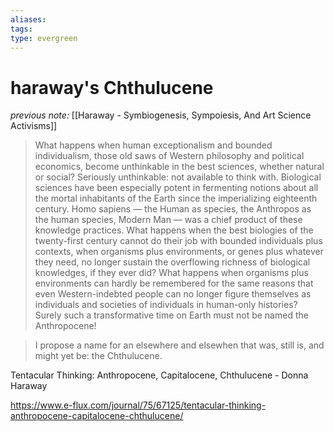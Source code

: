 ```yaml
---
aliases: 
tags: 
type: evergreen
---
```


# haraway's Chthulucene

_previous note:_ [[Haraway - Symbiogenesis, Sympoiesis, And Art Science Activisms]]

> What happens when human exceptionalism and bounded individualism, those old saws of Western philosophy and political economics, become unthinkable in the best sciences, whether natural or social? Seriously unthinkable: not available to think with. Biological sciences have been especially potent in fermenting notions about all the mortal inhabitants of the Earth since the imperializing eighteenth century. Homo sapiens — the Human as species, the Anthropos as the human species, Modern Man — was a chief product of these knowledge practices. What happens when the best biologies of the twenty-first century cannot do their job with bounded individuals plus contexts, when organisms plus environments, or genes plus whatever they need, no longer sustain the overflowing richness of biological knowledges, if they ever did? What happens when organisms plus environments can hardly be remembered for the same reasons that even Western-indebted people can no longer figure themselves as individuals and societies of individuals in human-only histories? Surely such a transformative time on Earth must not be named the Anthropocene!

 > I propose a name for an elsewhere and elsewhen that was, still is, and might yet be: the Chthulucene. 

Tentacular Thinking: Anthropocene, Capitalocene, Chthulucene - Donna Haraway

https://www.e-flux.com/journal/75/67125/tentacular-thinking-anthropocene-capitalocene-chthulucene/





